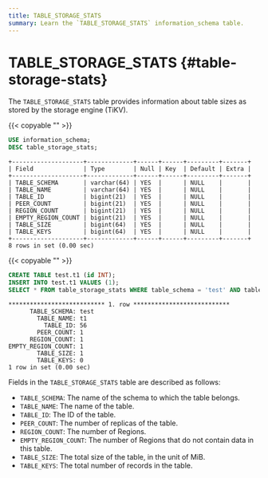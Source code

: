 ```yaml
---
title: TABLE_STORAGE_STATS
summary: Learn the `TABLE_STORAGE_STATS` information_schema table.
---
```


# TABLE_STORAGE_STATS {#table-storage-stats}

The `TABLE_STORAGE_STATS` table provides information about table sizes as stored by the storage engine (TiKV).

{{< copyable "" >}}

```sql
USE information_schema;
DESC table_storage_stats;
```

```
+--------------------+-------------+------+------+---------+-------+
| Field              | Type        | Null | Key  | Default | Extra |
+--------------------+-------------+------+------+---------+-------+
| TABLE_SCHEMA       | varchar(64) | YES  |      | NULL    |       |
| TABLE_NAME         | varchar(64) | YES  |      | NULL    |       |
| TABLE_ID           | bigint(21)  | YES  |      | NULL    |       |
| PEER_COUNT         | bigint(21)  | YES  |      | NULL    |       |
| REGION_COUNT       | bigint(21)  | YES  |      | NULL    |       |
| EMPTY_REGION_COUNT | bigint(21)  | YES  |      | NULL    |       |
| TABLE_SIZE         | bigint(64)  | YES  |      | NULL    |       |
| TABLE_KEYS         | bigint(64)  | YES  |      | NULL    |       |
+--------------------+-------------+------+------+---------+-------+
8 rows in set (0.00 sec)
```

{{< copyable "" >}}

```sql
CREATE TABLE test.t1 (id INT);
INSERT INTO test.t1 VALUES (1);
SELECT * FROM table_storage_stats WHERE table_schema = 'test' AND table_name = 't1'\G
```

```
*************************** 1. row ***************************
      TABLE_SCHEMA: test
        TABLE_NAME: t1
          TABLE_ID: 56
        PEER_COUNT: 1
      REGION_COUNT: 1
EMPTY_REGION_COUNT: 1
        TABLE_SIZE: 1
        TABLE_KEYS: 0
1 row in set (0.00 sec)
```

Fields in the `TABLE_STORAGE_STATS` table are described as follows:

-   `TABLE_SCHEMA`: The name of the schema to which the table belongs.
-   `TABLE_NAME`: The name of the table.
-   `TABLE_ID`: The ID of the table.
-   `PEER_COUNT`: The number of replicas of the table.
-   `REGION_COUNT`: The number of Regions.
-   `EMPTY_REGION_COUNT`: The number of Regions that do not contain data in this table.
-   `TABLE_SIZE`: The total size of the table, in the unit of MiB.
-   `TABLE_KEYS`: The total number of records in the table.
